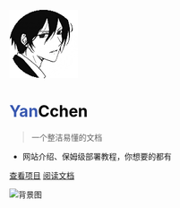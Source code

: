 <!-- 封面 -->

![logo](img/1.png)

# <span style="color: #3858b1;">Yan</span><span style="color: #000000;">Cchen</span>

> 一个整洁易懂的文档

- 网站介绍、保姆级部署教程，你想要的都有

[查看项目](https://yan.vin:86)
[阅读文档](README)

![背景图](https://api.blogs.ink/api/img/)